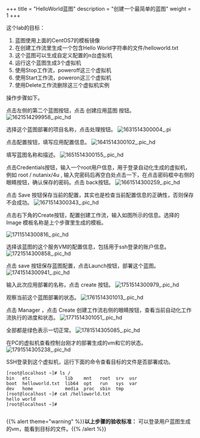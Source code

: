 +++
title = "HelloWorld蓝图"
description = "创建一个最简单的蓝图"
weight = 1
+++

这个lab的目标：

1. 蓝图使用上面的CentOS7的模板镜像
2. 在创建工作流里生成一个包含Hello World字符串的文件/helloworld.txt
3. 这个蓝图可以生成自定义配置的n台虚拟机
4. 运行这个蓝图生成3个虚拟机
5. 使用Stop工作流，poweroff这三个虚拟机
6. 使用Start工作流，poweron这三个虚拟机
7. 使用Delete工作流删除这三个虚拟机实例

操作步骤如下。

点击左侧的第二个蓝图按钮，点击 创建应用蓝图 按钮。
![1621514299958_.pic_hd](/media/15142875527032/1621514299958_.pic_hd.jpg)

选择这个蓝图部署的项目名称，点击处理按钮。
![1631514300004_.pi](/media/15142875527032/1631514300004_.pic.jpg)

点击配置按钮，填写应用配置信息。
![1641514300102_.pic_hd](/media/15142875527032/1641514300102_.pic_hd.jpg)

填写蓝图名称和描述。
![1651514300155_.pic_hd](/media/15142875527032/1651514300155_.pic_hd.jpg)

点击Credentials按钮，输入一个root用户信息，用于登录自动化生成的虚拟机，例如 root / nutanix/4u , 输入完密码后再空白处点击一下，在点击密码框中右侧的眼睛按钮，确认保存的密码。点击 back按钮。
![1661514300259_.pic_hd](/media/15142875527032/1661514300259_.pic_hd.jpg)

点击 Save 按钮保存当前的配置，其实也是检查当前配置信息的正确性，否则保存不会成功。
![1671514300343_.pic_hd](/media/15142875527032/1671514300343_.pic_hd.jpg)

点击右下角的Create按钮，配置创建工作流，输入如图所示的信息。选择的 Image 模板名称是上个步骤里生成的模板。

![1711514300816_.pic_hd](/media/15142875527032/1711514300816_.pic_hd.jpg)

选择该蓝图的这个服务VM的配置信息，包括用于ssh登录的账户信息。
![1721514300858_.pic_hd](/media/15142875527032/1721514300858_.pic_hd.jpg)

点击 save 按钮保存蓝图配置，点击Launch按钮，部署这个蓝图。
![1741514300941_.pic_hd](/media/15142875527032/1741514300941_.pic_hd.jpg)

输入此次应用部署的名称，点击 create 按钮。
![1751514300979_.pic_hd](/media/15142875527032/1751514300979_.pic_hd.jpg)

观察当前这个蓝图部署的状态。
![1761514301013_.pic_hd](/media/15142875527032/1761514301013_.pic_hd.jpg)

点击 Manager ，点击 Create 创建工作流右侧的眼睛按钮，查看当前自动化工作流执行的进度和状态。
![1771514301051_.pic_hd](/media/15142875527032/1771514301051_.pic_hd.jpg)

全部都是绿色表示一切正常。
![1781514305085_.pic_hd](/media/15142875527032/1781514305085_.pic_hd.jpg)

在PC的虚拟机查看控制台刚才的部署生成的vm和它的状态。
![1791514305238_.pic_hd](/media/15142875527032/1791514305238_.pic_hd.jpg)

SSH登录到这个虚拟机，运行下面的命令查看目标的文件是否部署成功。

```
[root@localhost ~]# ls /
bin   etc             lib    mnt   root  srv  usr
boot  helloworld.txt  lib64  opt   run   sys  var
dev   home            media  proc  sbin  tmp
[root@localhost ~]# cat /helloworld.txt
hello world
[root@localhost ~]#


```

{{% alert theme="warning" %}}**以上步骤的验收标准：** 可以登录用户蓝图生成的vm，能看到目标的文件。{{% /alert %}}

